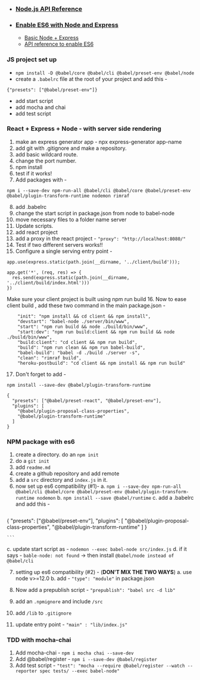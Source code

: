 - ### [Node.js API Reference](https://nodejs.org/api/)

- ### [Enable ES6 with Node and Express](https://www.freecodecamp.org/news/how-to-enable-es6-and-beyond-syntax-with-node-and-express-68d3e11fe1ab/#tl-dr) 
  - [Basic Node + Express](https://www.codementor.io/olawalealadeusi896/building-simple-api-with-es6-krn8xx3k6)
  - [API reference to enable ES6](https://nodejs.org/api/esm.html)

### JS project set up
- `npm install -D @babel/core @babel/cli @babel/preset-env @babel/node`
- create a `.babelrc` file at the root of your project and add this - 
```
{"presets": ["@babel/preset-env"]}
```
- add start script
- add mocha and chai
- add test script


### React + Express + Node - with server side rendering
1. make an express generator app - npx express-generator app-name
2. add git with .gitignore and make a repository.
3. add basic wildcard route.
4. change the port number.
5. npm install
6. test if it works!
7. Add packages with - 
```
npm i --save-dev npm-run-all @babel/cli @babel/core @babel/preset-env @babel/plugin-transform-runtime nodemon rimraf 
```
8. add .babelrc
9. change the start script in package.json from node to babel-node
10. move necessary files to a folder name server  
11. Update scripts.
12. add react project
13. add a proxy in the react project - `"proxy": "http://localhost:8080/"`
14. Test if two different servers works!!
15. Configure a single serving entry point - 
```
app.use(express.static(path.join(__dirname, '../client/build')));
```

```
app.get('*', (req, res) => {
  res.send(express.static(path.join(__dirname, '../client/build/index.html')))
})
```
Make sure your client project is built using npm run build
16. Now to ease client build , add these two command in the main package.json - 
```
    "init": "npm install && cd client && npm install",
    "devstart": "babel-node ./server/bin/www",
    "start": "npm run build && node ./build/bin/www",
    "start:dev": "npm run build:client && npm run build && node ./build/bin/www",
    "build:client": "cd client && npm run build",
    "build": "npm run clean && npm run babel-build",
    "babel-build": "babel -d ./build ./server -s",
    "clean": "rimraf build",
    "heroku-postbuild": "cd client && npm install && npm run build"
```

17. Don't forget to add - 
```
npm install --save-dev @babel/plugin-transform-runtime
```

```
{
  "presets": ["@babel/preset-react", "@babel/preset-env"],
  "plugins": [
    "@babel/plugin-proposal-class-properties",
    "@babel/plugin-transform-runtime"
  ]
}
```


### NPM package with es6
1. create a directory. do an `npm init`
2. do a `git init`
3. add `readme.md`
4. create a github repository and add remote
5. add a `src` directory and `index.js` in it.
6. now set up es6 compatibility (#1)- 
  a. `npm i --save-dev npm-run-all @babel/cli @babel/core @babel/preset-env @babel/plugin-transform-runtime nodemon`
  b. `npm install --save @babel/runtime`
  c. add a .babelrc and add this - 
    ```
{
  "presets": ["@babel/preset-env"],
  "plugins": [
    "@babel/plugin-proposal-class-properties",
    "@babel/plugin-transform-runtime"
  ]
}

    ```
  c. update start script as - `nodemon --exec babel-node src/index.js`
  d. if it says - `bable-node: not found` -> then install `@babel/node instead of @babel/cli`

7. setting up es6 compatibility (#2) - (**DON'T MIX THE TWO WAYS**)
   a. use node v>=12.0
   b. add - `"type": "module"` in package.json

8. Now add a prepublish script - `"prepublish": "babel src -d lib"`
9. add an `.npmignore` and include `/src`
10. add `/lib` to `.gitignore`
11. update entry point - `"main" : "lib/index.js"`


### TDD with mocha-chai
1. Add mocha-chai - `npm i mocha chai --save-dev`
2. Add @babel/register - `npm i --save-dev @babel/register`
3. Add test script - `"test": "mocha --require @babel/register --watch --reporter spec tests/ --exec babel-node"`

